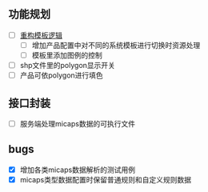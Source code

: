 ## 功能规划
- [ ] [重构模板逻辑](./issues/template.md)
	- [ ] 增加产品配置中对不同的系统模板进行切换时资源处理
	- [ ] 模板里添加图例的控制
- [ ] shp文件里的polygon显示开关
- [ ] 产品可依polygon进行填色

## 接口封装
- [ ] 服务端处理micaps数据的可执行文件

## bugs
- [x] 增加各类micaps数据解析的测试用例
- [x] micaps类型数据配置时保留普通规则和自定义规则数据
